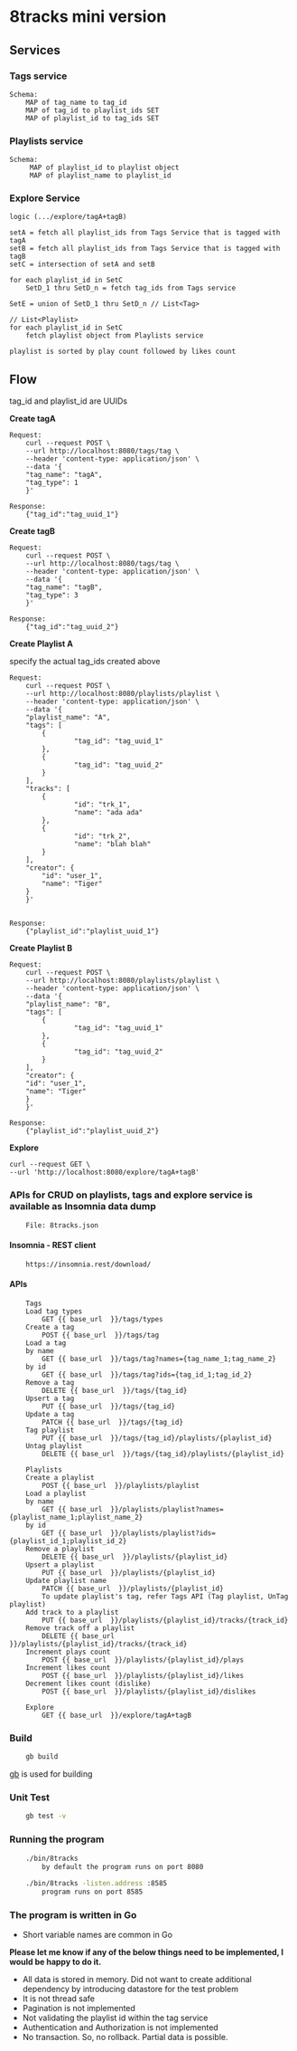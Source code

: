# 8tracks mini version

## Services
### Tags service
    Schema:
        MAP of tag_name to tag_id
        MAP of tag_id to playlist_ids SET
        MAP of playlist_id to tag_ids SET
    
### Playlists service
    Schema:
         MAP of playlist_id to playlist object
         MAP of playlist_name to playlist_id

### Explore Service
    logic (.../explore/tagA+tagB)

    setA = fetch all playlist_ids from Tags Service that is tagged with tagA
    setB = fetch all playlist_ids from Tags Service that is tagged with tagB
    setC = intersection of setA and setB

    for each playlist_id in SetC
        SetD_1 thru SetD_n = fetch tag_ids from Tags service
     
    SetE = union of SetD_1 thru SetD_n // List<Tag>

    // List<Playlist>
    for each playlist_id in SetC
        fetch playlist object from Playlists service

    playlist is sorted by play count followed by likes count

## Flow
tag_id and playlist_id are UUIDs

**Create tagA**

    Request:
        curl --request POST \
        --url http://localhost:8080/tags/tag \
        --header 'content-type: application/json' \
        --data '{
        "tag_name": "tagA",
        "tag_type": 1
        }'

    Response:
        {"tag_id":"tag_uuid_1"}

**Create tagB**

    Request:
        curl --request POST \
        --url http://localhost:8080/tags/tag \
        --header 'content-type: application/json' \
        --data '{
        "tag_name": "tagB",
        "tag_type": 3
        }'

    Response:
        {"tag_id":"tag_uuid_2"}

**Create Playlist A**

specify the actual tag_ids created above 

    Request:
        curl --request POST \
        --url http://localhost:8080/playlists/playlist \
        --header 'content-type: application/json' \
        --data '{
        "playlist_name": "A",
        "tags": [
            {
                    "tag_id": "tag_uuid_1"
            },
            {
                    "tag_id": "tag_uuid_2"
            }
        ],
        "tracks": [
            {
                    "id": "trk_1",
                    "name": "ada ada"
            },
            {
                    "id": "trk_2",
                    "name": "blah blah"
            }
        ],
        "creator": {
            "id": "user_1",
            "name": "Tiger"
        }
        }'


    Response:
        {"playlist_id":"playlist_uuid_1"}

**Create Playlist B**

    Request:
        curl --request POST \
        --url http://localhost:8080/playlists/playlist \
        --header 'content-type: application/json' \
        --data '{
        "playlist_name": "B",
        "tags": [
            {
                    "tag_id": "tag_uuid_1"
            },
            {
                    "tag_id": "tag_uuid_2"
            }
        ],
        "creator": {
        "id": "user_1",
        "name": "Tiger"
        }
        }'

    Response:
        {"playlist_id":"playlist_uuid_2"}

**Explore**

    curl --request GET \
    --url 'http://localhost:8080/explore/tagA+tagB'

### APIs for CRUD on playlists, tags and explore service is available as Insomnia data dump 
        File: 8tracks.json
        
#### Insomnia - REST client
        https://insomnia.rest/download/

#### APIs
        Tags
        Load tag types
            GET {{ base_url  }}/tags/types
        Create a tag
            POST {{ base_url  }}/tags/tag
        Load a tag 
        by name
            GET {{ base_url  }}/tags/tag?names={tag_name_1;tag_name_2}
        by id
            GET {{ base_url  }}/tags/tag?ids={tag_id_1;tag_id_2}
        Remove a tag
            DELETE {{ base_url  }}/tags/{tag_id}
        Upsert a tag
            PUT {{ base_url  }}/tags/{tag_id}
        Update a tag
            PATCH {{ base_url  }}/tags/{tag_id}
        Tag playlist
            PUT {{ base_url  }}/tags/{tag_id}/playlists/{playlist_id}
        Untag playlist
            DELETE {{ base_url  }}/tags/{tag_id}/playlists/{playlist_id}

        Playlists
        Create a playlist
            POST {{ base_url  }}/playlists/playlist
        Load a playlist
        by name
            GET {{ base_url  }}/playlists/playlist?names={playlist_name_1;playlist_name_2}
        by id
            GET {{ base_url  }}/playlists/playlist?ids={playlist_id_1;playlist_id_2}
        Remove a playlist
            DELETE {{ base_url  }}/playlists/{playlist_id}
        Upsert a playlist
            PUT {{ base_url  }}/playlists/{playlist_id}
        Update playlist name
            PATCH {{ base_url  }}/playlists/{playlist_id}
            To update playlist's tag, refer Tags API (Tag playlist, UnTag playlist)
        Add track to a playlist
            PUT {{ base_url  }}/playlists/{playlist_id}/tracks/{track_id}
        Remove track off a playlist
            DELETE {{ base_url  }}/playlists/{playlist_id}/tracks/{track_id}
        Increment plays count
            POST {{ base_url  }}/playlists/{playlist_id}/plays
        Increment likes count
            POST {{ base_url  }}/playlists/{playlist_id}/likes
        Decrement likes count (dislike)
            POST {{ base_url  }}/playlists/{playlist_id}/dislikes

        Explore
            GET {{ base_url  }}/explore/tagA+tagB

### Build
```sh
    gb build
```
[gb](https://getgb.io/docs/install/) is used for building

### Unit Test    
```sh
    gb test -v
```

### Running the program
```sh
    ./bin/8tracks
        by default the program runs on port 8080
  
    ./bin/8tracks -listen.address :8585
        program runs on port 8585
```

### The program is written in Go
- Short variable names are common in Go

**Please let me know if any of the below things need to be implemented, I would be happy to do it.**

- All data is stored in memory. Did not want to create additional dependency by introducing datastore for the test problem
- It is not thread safe
- Pagination is not implemented
- Not validating the playlist id within the tag service
- Authentication and Authorization is not implemented
- No transaction. So, no rollback. Partial data is possible.
